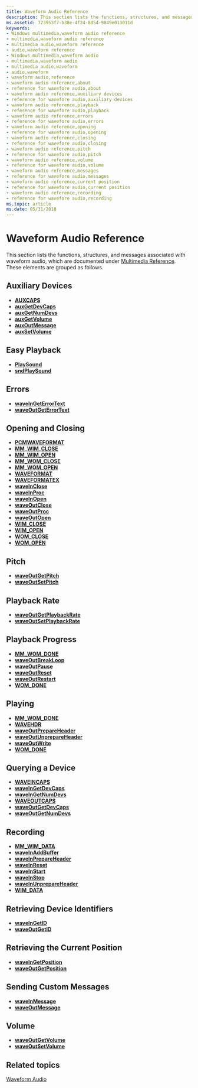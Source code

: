 ```yaml
---
title: Waveform Audio Reference
description: This section lists the functions, structures, and messages associated with waveform audio, which are documented under Multimedia Reference. These elements are grouped as follows.
ms.assetid: 723953f7-b38e-4f24-8d54-9849e013011d
keywords:
- Windows multimedia,waveform audio reference
- multimedia,waveform audio reference
- multimedia audio,waveform reference
- audio,waveform reference
- Windows multimedia,waveform audio
- multimedia,waveform audio
- multimedia audio,waveform
- audio,waveform
- waveform audio,reference
- waveform audio reference,about
- reference for wavefore audio,about
- waveform audio reference,auxiliary devices
- reference for wavefore audio,auxiliary devices
- waveform audio reference,playback
- reference for wavefore audio,playback
- waveform audio reference,errors
- reference for wavefore audio,errors
- waveform audio reference,opening
- reference for wavefore audio,opening
- waveform audio reference,closing
- reference for wavefore audio,closing
- waveform audio reference,pitch
- reference for wavefore audio,pitch
- waveform audio reference,volume
- reference for wavefore audio,volume
- waveform audio reference,messages
- reference for wavefore audio,messages
- waveform audio reference,current position
- reference for wavefore audio,current position
- waveform audio reference,recording
- reference for wavefore audio,recording
ms.topic: article
ms.date: 05/31/2018
---
```


# Waveform Audio Reference

This section lists the functions, structures, and messages associated with waveform audio, which are documented under [Multimedia Reference](multimedia-reference.md). These elements are grouped as follows.

## Auxiliary Devices

-   [**AUXCAPS**](https://msdn.microsoft.com/library/Dd756711(v=VS.85).aspx)
-   [**auxGetDevCaps**](https://msdn.microsoft.com/library/Dd756712(v=VS.85).aspx)
-   [**auxGetNumDevs**](https://msdn.microsoft.com/library/Dd756713(v=VS.85).aspx)
-   [**auxGetVolume**](https://msdn.microsoft.com/library/Dd756714(v=VS.85).aspx)
-   [**auxOutMessage**](https://msdn.microsoft.com/library/Dd756716(v=VS.85).aspx)
-   [**auxSetVolume**](https://msdn.microsoft.com/library/Dd756717(v=VS.85).aspx)

## Easy Playback

-   [**PlaySound**](https://msdn.microsoft.com/library/Dd743680(v=VS.85).aspx)
-   [**sndPlaySound**](https://msdn.microsoft.com/library/Dd798676(v=VS.85).aspx)

## Errors

-   [**waveInGetErrorText**](https://msdn.microsoft.com/library/Dd743842(v=VS.85).aspx)
-   [**waveOutGetErrorText**](https://msdn.microsoft.com/library/Dd743858(v=VS.85).aspx)

## Opening and Closing

-   [**PCMWAVEFORMAT**](https://msdn.microsoft.com/library/Dd743663(v=VS.85).aspx)
-   [**MM\_WIM\_CLOSE**](mm-wim-close.md)
-   [**MM\_WIM\_OPEN**](mm-wim-open.md)
-   [**MM\_WOM\_CLOSE**](mm-wom-close.md)
-   [**MM\_WOM\_OPEN**](mm-wom-open.md)
-   [**WAVEFORMAT**](/windows/desktop/api/mmeapi/ns-mmeapi-twaveformatex)
-   [**WAVEFORMATEX**](https://msdn.microsoft.com/library/Dd757713(v=VS.85).aspx)
-   [**waveInClose**](https://msdn.microsoft.com/library/Dd743840(v=VS.85).aspx)
-   [**waveInProc**](https://msdn.microsoft.com/library/Dd743849(v=VS.85).aspx)
-   [**waveInOpen**](https://msdn.microsoft.com/library/Dd743847(v=VS.85).aspx)
-   [**waveOutClose**](https://msdn.microsoft.com/library/Dd743856(v=VS.85).aspx)
-   [**waveOutProc**](https://msdn.microsoft.com/library/Dd743869(v=VS.85).aspx)
-   [**waveOutOpen**](https://msdn.microsoft.com/library/Dd743866(v=VS.85).aspx)
-   [**WIM\_CLOSE**](wim-close.md)
-   [**WIM\_OPEN**](wim-open.md)
-   [**WOM\_CLOSE**](wom-close.md)
-   [**WOM\_OPEN**](wom-open.md)

## Pitch

-   [**waveOutGetPitch**](https://msdn.microsoft.com/library/Dd743861(v=VS.85).aspx)
-   [**waveOutSetPitch**](https://msdn.microsoft.com/library/Dd743872(v=VS.85).aspx)

## Playback Rate

-   [**waveOutGetPlaybackRate**](https://msdn.microsoft.com/library/Dd743862(v=VS.85).aspx)
-   [**waveOutSetPlaybackRate**](https://msdn.microsoft.com/library/Dd743873(v=VS.85).aspx)

## Playback Progress

-   [**MM\_WOM\_DONE**](mm-wom-done.md)
-   [**waveOutBreakLoop**](https://msdn.microsoft.com/library/Dd743854(v=VS.85).aspx)
-   [**waveOutPause**](https://msdn.microsoft.com/library/Dd743867(v=VS.85).aspx)
-   [**waveOutReset**](https://msdn.microsoft.com/library/Dd743870(v=VS.85).aspx)
-   [**waveOutRestart**](https://msdn.microsoft.com/library/Dd743871(v=VS.85).aspx)
-   [**WOM\_DONE**](wom-done.md)

## Playing

-   [**MM\_WOM\_DONE**](mm-wom-done.md)
-   [**WAVEHDR**](https://msdn.microsoft.com/library/Dd743837(v=VS.85).aspx)
-   [**waveOutPrepareHeader**](https://msdn.microsoft.com/library/Dd743868(v=VS.85).aspx)
-   [**waveOutUnprepareHeader**](https://msdn.microsoft.com/library/Dd743875(v=VS.85).aspx)
-   [**waveOutWrite**](https://msdn.microsoft.com/library/Dd743876(v=VS.85).aspx)
-   [**WOM\_DONE**](wom-done.md)

## Querying a Device

-   [**WAVEINCAPS**](https://msdn.microsoft.com/library/Dd743839(v=VS.85).aspx)
-   [**waveInGetDevCaps**](https://msdn.microsoft.com/library/Dd743841(v=VS.85).aspx)
-   [**waveInGetNumDevs**](https://msdn.microsoft.com/library/Dd743844(v=VS.85).aspx)
-   [**WAVEOUTCAPS**](https://msdn.microsoft.com/library/Dd743855(v=VS.85).aspx)
-   [**waveOutGetDevCaps**](https://msdn.microsoft.com/library/Dd743857(v=VS.85).aspx)
-   [**waveOutGetNumDevs**](https://msdn.microsoft.com/library/Dd743860(v=VS.85).aspx)

## Recording

-   [**MM\_WIM\_DATA**](mm-wim-data.md)
-   [**waveInAddBuffer**](https://msdn.microsoft.com/library/Dd743838(v=VS.85).aspx)
-   [**waveInPrepareHeader**](https://msdn.microsoft.com/library/Dd743848(v=VS.85).aspx)
-   [**waveInReset**](https://msdn.microsoft.com/library/Dd743850(v=VS.85).aspx)
-   [**waveInStart**](https://msdn.microsoft.com/library/Dd743851(v=VS.85).aspx)
-   [**waveInStop**](https://msdn.microsoft.com/library/Dd743852(v=VS.85).aspx)
-   [**waveInUnprepareHeader**](https://msdn.microsoft.com/library/Dd743853(v=VS.85).aspx)
-   [**WIM\_DATA**](wim-data.md)

## Retrieving Device Identifiers

-   [**waveInGetID**](https://msdn.microsoft.com/library/Dd743843(v=VS.85).aspx)
-   [**waveOutGetID**](https://msdn.microsoft.com/library/Dd743859(v=VS.85).aspx)

## Retrieving the Current Position

-   [**waveInGetPosition**](https://msdn.microsoft.com/library/Dd743845(v=VS.85).aspx)
-   [**waveOutGetPosition**](https://msdn.microsoft.com/library/Dd743863(v=VS.85).aspx)

## Sending Custom Messages

-   [**waveInMessage**](https://msdn.microsoft.com/library/Dd743846(v=VS.85).aspx)
-   [**waveOutMessage**](https://msdn.microsoft.com/library/Dd743865(v=VS.85).aspx)

## Volume

-   [**waveOutGetVolume**](https://msdn.microsoft.com/library/Dd743864(v=VS.85).aspx)
-   [**waveOutSetVolume**](https://msdn.microsoft.com/library/Dd743874(v=VS.85).aspx)

## Related topics

<dl> <dt>

[Waveform Audio](waveform-audio.md)
</dt> </dl>

 

 




